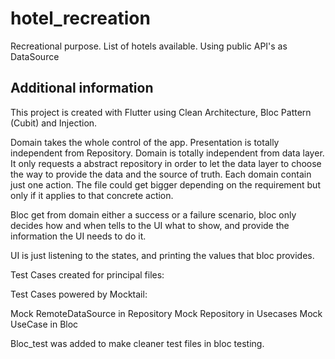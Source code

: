 # hotel_recreation

Recreational purpose. List of hotels available. Using public API's as DataSource

## Additional information

This project is created with Flutter using Clean Architecture, Bloc Pattern (Cubit)
and Injection.

Domain takes the whole control of the app. Presentation is totally independent from Repository. 
Domain is totally independent from data layer. It only requests a abstract repository in order to
let the data layer to choose the way to provide the data and the source of truth. 
Each domain contain just one action. The file could get bigger depending on the requirement but only
if it applies to that concrete action.

Bloc get from domain either a success or a failure scenario, bloc only decides how and when tells to
the UI what to show, and provide the information the UI needs to do it.

UI is just listening to the states, and printing the values that bloc provides.

Test Cases created for principal files:

Test Cases powered by Mocktail:

Mock RemoteDataSource in Repository
Mock Repository in Usecases
Mock UseCase in Bloc

Bloc_test was added to make cleaner test files in bloc testing.
